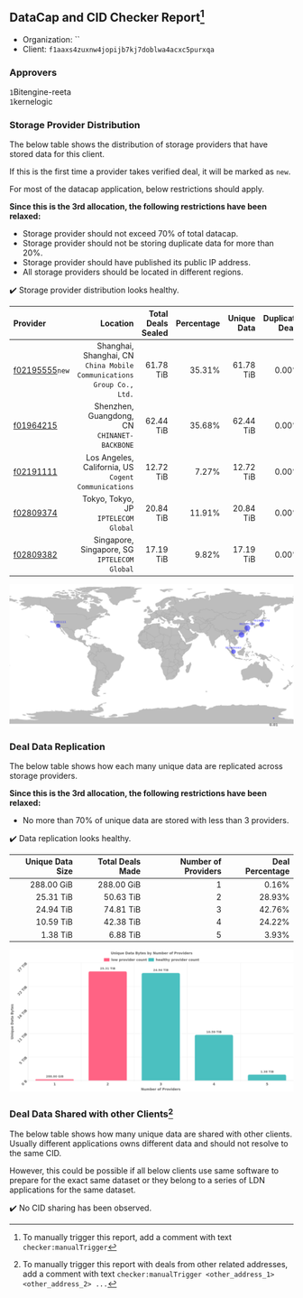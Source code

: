 ## DataCap and CID Checker Report[^1]
 - Organization: ``
 - Client: `f1aaxs4zuxnw4jopijb7kj7doblwa4acxc5purxqa`
### Approvers
`1`Bitengine-reeta<br/>`1`kernelogic

### Storage Provider Distribution
The below table shows the distribution of storage providers that have stored data for this client.

If this is the first time a provider takes verified deal, it will be marked as `new`.

For most of the datacap application, below restrictions should apply.

**Since this is the 3rd allocation, the following restrictions have been relaxed:**
 - Storage provider should not exceed 70% of total datacap.
 - Storage provider should not be storing duplicate data for more than 20%.
 - Storage provider should have published its public IP address.
 - All storage providers should be located in different regions.

✔️ Storage provider distribution looks healthy.

| Provider                                                    |                                                                 Location | Total Deals Sealed | Percentage | Unique Data | Duplicate Deals |
| :---------------------------------------------------------- | -----------------------------------------------------------------------: | -----------------: | ---------: | ----------: | --------------: |
| [f02195555](https://filfox.info/en/address/f02195555)`new`  | Shanghai, Shanghai, CN<br/>`China Mobile Communications Group Co., Ltd.` |          61.78 TiB |     35.31% |   61.78 TiB |           0.00% |
| [f01964215](https://filfox.info/en/address/f01964215)       |                          Shenzhen, Guangdong, CN<br/>`CHINANET-BACKBONE` |          62.44 TiB |     35.68% |   62.44 TiB |           0.00% |
| [f02191111](https://filfox.info/en/address/f02191111)       |                  Los Angeles, California, US<br/>`Cogent Communications` |          12.72 TiB |      7.27% |   12.72 TiB |           0.00% |
| [f02809374](https://filfox.info/en/address/f02809374)       |                                  Tokyo, Tokyo, JP<br/>`IPTELECOM Global` |          20.84 TiB |     11.91% |   20.84 TiB |           0.00% |
| [f02809382](https://filfox.info/en/address/f02809382)       |                          Singapore, Singapore, SG<br/>`IPTELECOM Global` |          17.19 TiB |      9.82% |   17.19 TiB |           0.00% |

<img src="https://raw.githubusercontent.com/data-preservation-programs/filplus-checker-assets/main/filecoin-project/filecoin-plus-large-datasets/issues/2170/1695606651506.png"/>

### Deal Data Replication
The below table shows how each many unique data are replicated across storage providers.


**Since this is the 3rd allocation, the following restrictions have been relaxed:**
- No more than 70% of unique data are stored with less than 3 providers.

✔️ Data replication looks healthy.

| Unique Data Size | Total Deals Made | Number of Providers | Deal Percentage |
| ---------------: | ---------------: | ------------------: | --------------: |
|       288.00 GiB |       288.00 GiB |                   1 |           0.16% |
|        25.31 TiB |        50.63 TiB |                   2 |          28.93% |
|        24.94 TiB |        74.81 TiB |                   3 |          42.76% |
|        10.59 TiB |        42.38 TiB |                   4 |          24.22% |
|         1.38 TiB |         6.88 TiB |                   5 |           3.93% |

<img src="https://raw.githubusercontent.com/data-preservation-programs/filplus-checker-assets/main/filecoin-project/filecoin-plus-large-datasets/issues/2170/1695606652613.png"/>

### Deal Data Shared with other Clients[^3]
The below table shows how many unique data are shared with other clients.
Usually different applications owns different data and should not resolve to the same CID.

However, this could be possible if all below clients use same software to prepare for the exact same dataset or they belong to a series of LDN applications for the same dataset.

✔️ No CID sharing has been observed.

[^1]: To manually trigger this report, add a comment with text `checker:manualTrigger`

[^2]: Deals from those addresses are combined into this report as they are specified with `checker:manualTrigger`

[^3]: To manually trigger this report with deals from other related addresses, add a comment with text `checker:manualTrigger <other_address_1> <other_address_2> ...`
